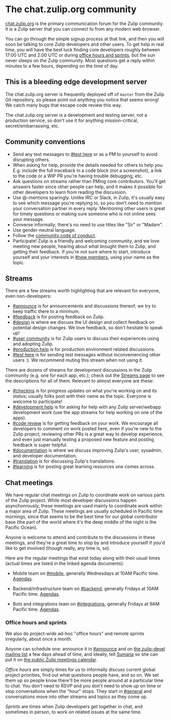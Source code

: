 # The chat.zulip.org community

[chat.zulip.org](https://chat.zulip.org/) is the primary communication
forum for the Zulip community.  It is a Zulip server that you can
connect to from any modern web browser.

You can go through the simple signup process at that link, and then
you will soon be talking to core Zulip developers and other users.  To
get help in real time, you will have the best luck finding core
developers roughly between 17:00 UTC and 2:00 UTC or during [office
hours and sprints](#office-hours-and-sprints), but the sun never
sleeps on the Zulip community.  Most questions get a reply within
minutes to a few hours, depending on the time of day.

## This is a bleeding edge development server

The chat.zulip.org server is frequently deployed off of `master` from
the Zulip Git repository, so please point out anything you notice that
seems wrong!  We catch many bugs that escape code review this way.

The chat.zulip.org server is a development and testing server, not a
production service, so don't use it for anything mission-critical,
secret/embarrassing, etc.

## Community conventions

* Send any test messages to
  [#test here](https://chat.zulip.org/#narrow/stream/test.20here) or
  as a PM to yourself to avoid disrupting others.
* When asking for help, provide the details needed for others to help
  you.  E.g. include the full traceback in a code block (not a
  screenshot), a link to the code or a WIP PR you're having trouble
  debugging, etc.
* Ask questions on streams rather than PMing core contributors.
  You'll get answers faster since other people can help, and it makes
  it possible for other developers to learn from reading the discussion.
* Use @-mentions sparingly.  Unlike IRC or Slack, in Zulip, it's
  usually easy to see which message you're replying to, so you don't
  need to mention your conversation partner in every reply.
  Mentioning other users is great for timely questions or making sure
  someone who is not online sees your message.
* Converse informally; there's no need to use titles like "Sir" or "Madam".
* Use gender-neutral language.
* Follow the [community code of conduct](code-of-conduct.html).
* Participate!  Zulip is a friendly and welcoming community, and we
  love meeting new people, hearing about what brought them to Zulip,
  and getting their feedback.  If you're not sure where to start,
  introduce yourself and your interests in
  [#new members](https://chat.zulip.org/#narrow/stream/new.20members),
  using your name as the topic.

## Streams

There are a few streams worth highlighting that are relevant for
everyone, even non-developers:

* [#announce](https://chat.zulip.org/#narrow/stream/announce) is for
  announcements and discussions thereof; we try to keep traffic there
  to a minimum.
* [#feedback](https://chat.zulip.org/#narrow/stream/feedback) is for
  posting feedback on Zulip.
* [#design](https://chat.zulip.org/#narrow/stream/design) is where we
  discuss the UI design and collect feedback on potential design
  changes.  We love feedback, so don't hesitate to speak up!
* [#user community](https://chat.zulip.org/#narrow/stream/user.20community) is
  for Zulip users to discuss their experiences using and adopting Zulip.
* [#production help](https://chat.zulip.org/#narrow/stream/production.20help)
  is for production environment related discussions.
* [#test here](https://chat.zulip.org/#narrow/stream/test.20here) is
  for sending test messages without inconveniencing other users :).
  We recommend muting this stream when not using it.

There are dozens of streams for development discussions in the Zulip
community (e.g. one for each app, etc.); check out the
[Streams page](https://chat.zulip.org/#streams/all) to see the
descriptions for all of them.  Relevant to almost everyone are these:

* [#checkins](https://chat.zulip.org/#narrow/stream/checkins) is for
  progress updates on what you're working on and its status; usually
  folks post with their name as the topic.  Everyone is welcome to
  participate!
* [#development help](https://chat.zulip.org/#narrow/stream/development.20help)
  is for asking for help with any Zulip server/webapp development work
  (use the app streams for help working on one of the apps).
* [#code review](https://chat.zulip.org/#narrow/stream/code.20review)
  is for getting feedback on your work.  We encourage all developers
  to comment on work posted here, even if you're new to the Zulip
  project; reviewing other PRs is a great way to develop experience,
  and even just manually testing a proposed new feature and posting
  feedback is super helpful.
* [#documentation](https://chat.zulip.org/#narrow/stream/documentation)
  is where we discuss improving Zulip's user, sysadmin, and developer
  documentation.
* [#translation](https://chat.zulip.org/#narrow/stream/translation) is
  for discussing Zulip's translations.
* [#learning](https://chat.zulip.org/#narrow/stream/learning) is for
  posting great learning resources one comes across.

## Chat meetings

We have regular chat meetings on Zulip to coordinate work on various
parts of the Zulip project.  While most developer discussions happen
asynchonrously, these meetings are used mainly to coordinate work
within a major area of Zulip.  These meetings are usually scheduled in
Pacific time mornings, since that seems to be the best time for our
global contributor base (the part of the world where it's the deep
middle of the night is the Pacific Ocean).

Anyone is welcome to attend and contribute to the discussions in these
meetings, and they're a great time to stop by and introduce yourself
if you'd like to get involved (though really, any time is, so).

Here are the regular meetings that exist today along with their usual
times (actual times are listed in the linked agenda documents):

* Mobile team on
[#mobile](https://chat.zulip.org/#narrow/stream/mobile), generally
Wednesdays at 10AM Pacific time.  [Agendas][mobile-agendas].

* Backend/infrastructure team on
[#backend](https://chat.zulip.org/#narrow/stream/backend), generally
Fridays at 10AM Pacific time.  [Agendas][infra-agendas].

* Bots and integrations team on
[#integrations](https://chat.zulip.org/#narrow/stream/integrations),
generally Fridays at 9AM Pacific time.  [Agendas][bots-agendas].

[mobile-agendas]: https://paper.dropbox.com/doc/Zulip-mobile-agendas-nVdb9I7SDiom9hY8Zw8Ge
[infra-agendas]: https://paper.dropbox.com/doc/Zulip-infrastructure-team-agendas-kGyCvF2u2kLcZ1Hzyd9iD
[bots-agendas]: https://paper.dropbox.com/doc/Zulip-bots-and-integrations-agendas-3MR8NAL3fg4tIEpfb5jyx

### Office hours and sprints

We also do project-wide ad-hoc "office hours" and remote sprints
irregularly, about once a month.

Anyone can schedule one: announce it in
[#announce](https://chat.zulip.org/#narrow/stream/announce) and on
[the zulip-devel mailing list](https://groups.google.com/forum/#!forum/zulip-devel)
a few days ahead of time, and ideally, tell
[Sumana](https://chat.zulip.org/#narrow/sender/18-sh) so she can put
it on [the public Zulip meetings calendar][meetings-calendar].

*Office hours* are simply times for us to informally discuss current
global project priorities, find out what questions people have, and so
on. We set them up so people know there'll be more people around at a
particular time to chat. You don't need to RSVP and you don't need to
show up on time or stop conversations when the "hour" stops. They
start in [#general](https://chat.zulip.org/#narrow/stream/general) and
conversations move into other streams and topics as they come up.

*Sprints* are times when Zulip developers get together in chat, and
sometimes in person, to work on related issues at the same time.

[meetings-calendar]: https://calendar.google.com/calendar/embed?src=ktiduof4eoh47lmgcl2qunnc0o@group.calendar.google.com
